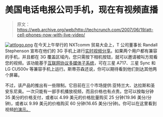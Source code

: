 # 美国电话电报公司手机，现在有视频直播

> 原文：<https://web.archive.org/web/http://techcrunch.com/2007/06/19/att-cell-phones-now-with-live-video/>

[![attlogo.png](img/207ca995ecc36eeb7cdedf7316ff21b5.png)](https://web.archive.org/web/20160915225000/http://www.attvideoshare.com/) 在今天上午举行的 NXTcomm 贸易大会上，T 公司董事长 Randall Stephenson 宣布在他们的 3G 手机上进行[实时视频分享](https://web.archive.org/web/20160915225000/http://www.attvideoshare.com/)。如果两个用户都有兼容的手机，并且都在 3G 覆盖区域内，您只需按下相机按钮，就可以邀请被叫方观看您的视频。该功能基于[互联网协议多媒体子系统](https://web.archive.org/web/20160915225000/http://en.wikipedia.org/wiki/IP_Multimedia_Subsystem)，可在三星 A717、三星 Sync 和 LG CU500v 等兼容手机上运行。斯蒂芬森还说，你可以期待看到他们到达其他两个屏幕。

不过，该产品的推出有一些限制。它目前在三个市场提供:亚特兰大、达拉斯和圣安东尼奥。一次只能有一部手机播放视频，而且价格也有点贵。您可以按每分钟 35 美分的价格支付，或者以 4.99 美元的价格批量购买 25 分钟(19.96 美分/分钟)，或者以 9.99 美元的价格购买 60 分钟(16.65 美分/分钟)。你可以在这里看到视频[的演示。](https://web.archive.org/web/20160915225000/http://www.attvideoshare.com/video-share-demo.html)